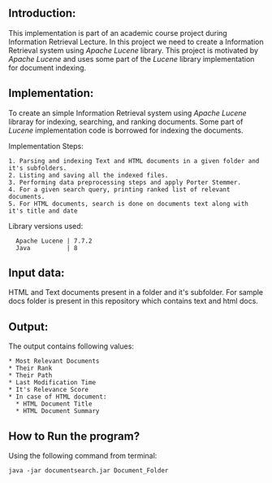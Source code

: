 ## Introduction:
This implementation is part of an academic course project during Information Retrieval Lecture. In this project we need to create a Information Retrieval system using *Apache Lucene* library. This project is motivated by *Apache Lucene* and uses some part of the *Lucene* library implementation for document indexing. 

## Implementation:
To create an simple Information Retrieval system using *Apache Lucene* libraray for indexing, searching, and ranking documents. Some part of *Lucene* implementation code is borrowed for indexing the documents.

  Implementation Steps:
    
    1. Parsing and indexing Text and HTML documents in a given folder and it's subfolders.
    2. Listing and saving all the indexed files.
    3. Performing data preprocessing steps and apply Porter Stemmer.
    4. For a given search query, printing ranked list of relevant documents.
    5. For HTML documents, search is done on documents text along with it's title and date
    
  Library versions used:
      
      Apache Lucene | 7.7.2
      Java          | 8

## Input data:
HTML and Text documents present in a folder and it's subfolder. For sample docs folder is present in this repository which contains text and html docs.

## Output:
The output contains following values:
  
    * Most Relevant Documents
    * Their Rank
    * Their Path
    * Last Modification Time
    * It's Relevance Score
    * In case of HTML document:
      * HTML Document Title
      * HTML Document Summary

## How to Run the program?
Using the following command from terminal:

    java -jar documentsearch.jar Document_Folder
